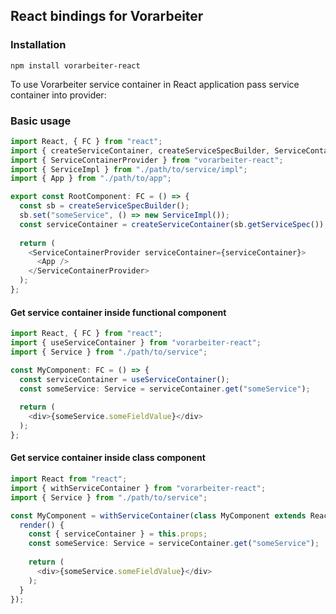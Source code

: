 ## React bindings for Vorarbeiter

### Installation

```shell
npm install vorarbeiter-react
```

To use Vorarbeiter service container in React application pass service container into provider:

### Basic usage

```typescript
import React, { FC } from "react";
import { createServiceContainer, createServiceSpecBuilder, ServiceContainer } from "vorarbeiter";
import { ServiceContainerProvider } from "vorarbeiter-react";
import { ServiceImpl } from "./path/to/service/impl";
import { App } from "./path/to/app";

export const RootComponent: FC = () => {
  const sb = createServiceSpecBuilder();
  sb.set("someService", () => new ServiceImpl());
  const serviceContainer = createServiceContainer(sb.getServiceSpec());
  
  return (
    <ServiceContainerProvider serviceContainer={serviceContainer}>
      <App />
    </ServiceContainerProvider>
  );
};
```

#### Get service container inside functional component

```typescript
import React, { FC } from "react";
import { useServiceContainer } from "vorarbeiter-react";
import { Service } from "./path/to/service";

const MyComponent: FC = () => {
  const serviceContainer = useServiceContainer();
  const someService: Service = serviceContainer.get("someService");
  
  return (
    <div>{someService.someFieldValue}</div>
  );
};
```

#### Get service container inside class component

```typescript
import React from "react";
import { withServiceContainer } from "vorarbeiter-react";
import { Service } from "./path/to/service";

const MyComponent = withServiceContainer(class MyComponent extends React.Component {
  render() {
    const { serviceContainer } = this.props;
    const someService: Service = serviceContainer.get("someService");
    
    return (
      <div>{someService.someFieldValue}</div>
    );
  }
});
```
